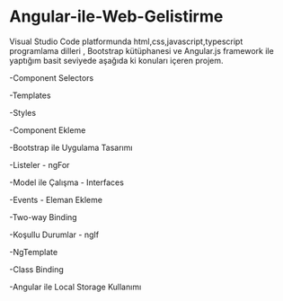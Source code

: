 # Angular-ile-Web-Gelistirme
Visual Studio Code platformunda html,css,javascript,typescript programlama dilleri , Bootstrap kütüphanesi ve Angular.js framework ile yaptığım basit seviyede aşağıda ki konuları içeren projem.

-Component Selectors

-Templates

-Styles

-Component Ekleme

-Bootstrap ile Uygulama Tasarımı

-Listeler - ngFor

-Model ile Çalışma - Interfaces

-Events - Eleman Ekleme

-Two-way Binding

-Koşullu Durumlar - ngIf

-NgTemplate

-Class Binding

-Angular ile Local Storage Kullanımı
